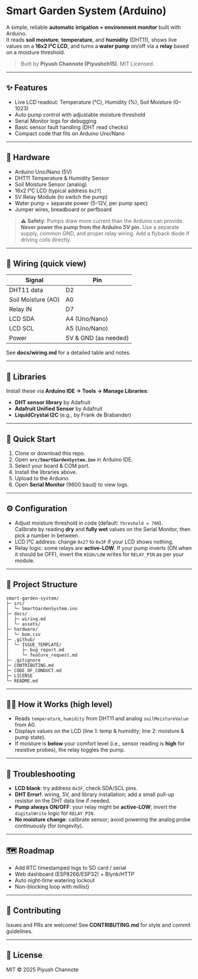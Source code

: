 # Smart Garden System (Arduino)

A simple, reliable **automatic irrigation + environment monitor** built with Arduino.  
It reads **soil moisture**, **temperature**, and **humidity** (DHT11), shows live values on a **16x2 I²C LCD**, and turns a **water pump** on/off via a **relay** based on a moisture threshold.

> Built by **Piyush Channote (Piyushch15)**. MIT Licensed.

---

## ✨ Features
- Live LCD readout: Temperature (°C), Humidity (%), Soil Moisture (0–1023)
- Auto pump control with adjustable moisture threshold
- Serial Monitor logs for debugging
- Basic sensor fault handling (DHT read checks)
- Compact code that fits on Arduino Uno/Nano

---

## 🧰 Hardware
- Arduino Uno/Nano (5V)
- DHT11 Temperature & Humidity Sensor
- Soil Moisture Sensor (analog)
- 16x2 I²C LCD (typical address `0x27`)
- 5V Relay Module (to switch the pump)
- Water pump + separate power (5–12V, per pump spec)
- Jumper wires, breadboard or perfboard

> ⚠️ **Safety**: Pumps draw more current than the Arduino can provide. **Never power the pump from the Arduino 5V pin.** Use a separate supply, common GND, and proper relay wiring. Add a flyback diode if driving coils directly.

---

## 🧪 Wiring (quick view)
| Signal | Pin |
|---|---|
| DHT11 data | D2 |
| Soil Moisture (AO) | A0 |
| Relay IN | D7 |
| LCD SDA | A4 (Uno/Nano) |
| LCD SCL | A5 (Uno/Nano) |
| Power | 5V & GND (as needed) |

See **docs/wiring.md** for a detailed table and notes.

---

## 🧩 Libraries
Install these via **Arduino IDE → Tools → Manage Libraries**:
- **DHT sensor library** by Adafruit
- **Adafruit Unified Sensor** by Adafruit
- **LiquidCrystal I2C** (e.g., by Frank de Brabander)

---

## 🚀 Quick Start
1. Clone or download this repo.
2. Open **`src/SmartGardenSystem.ino`** in Arduino IDE.
3. Select your board & COM port.
4. Install the libraries above.
5. Upload to the Arduino.
6. Open **Serial Monitor** (9600 baud) to view logs.

---

## ⚙️ Configuration
- Adjust moisture threshold in code (default: `threshold = 700`).  
  Calibrate by reading **dry** and **fully wet** values on the Serial Monitor, then pick a number in between.
- LCD I²C address: change `0x27` to `0x3F` if your LCD shows nothing.
- Relay logic: some relays are **active-LOW**. If your pump inverts (ON when it should be OFF), invert the `HIGH/LOW` writes for `RELAY_PIN` as per your module.

---

## 📂 Project Structure
```
smart-garden-system/
├─ src/
│  └─ SmartGardenSystem.ino
├─ docs/
│  ├─ wiring.md
│  └─ assets/
├─ hardware/
│  └─ bom.csv
├─ .github/
│  └─ ISSUE_TEMPLATE/
│     ├─ bug_report.md
│     └─ feature_request.md
├─ .gitignore
├─ CONTRIBUTING.md
├─ CODE_OF_CONDUCT.md
├─ LICENSE
└─ README.md
```

---

## 🧑‍💻 How it Works (high level)
- Reads `temperature`, `humidity` from DHT11 and analog `soilMoistureValue` from A0.
- Displays values on the LCD (line 1: temp & humidity; line 2: moisture & pump state).
- If moisture is **below** your comfort level (i.e., sensor reading is **high** for resistive probes), the relay toggles the pump.

---

## 🐞 Troubleshooting
- **LCD blank**: try address `0x3F`, check SDA/SCL pins.
- **DHT Error!**: wiring, 5V, and library installation; add a small pull-up resistor on the DHT data line if needed.
- **Pump always ON/OFF**: your relay might be **active-LOW**; invert the `digitalWrite` logic for `RELAY_PIN`.
- **No moisture change**: calibrate sensor; avoid powering the analog probe continuously (for longevity).

---

## 🗺️ Roadmap
- Add RTC timestamped logs to SD card / serial
- Web dashboard (ESP8266/ESP32) + Blynk/HTTP
- Auto night-time watering lockout
- Non-blocking loop with millis()

---

## 🤝 Contributing
Issues and PRs are welcome! See **CONTRIBUTING.md** for style and commit guidelines.

---

## 📄 License
MIT © 2025 Piyush Channote

